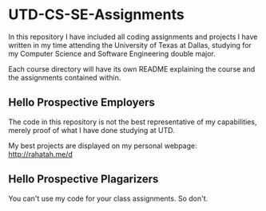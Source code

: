 # UTD-CS-SE-Assignments

In this repository I have included all coding assignments and projects I have written in my time attending the University of Texas at Dallas, studying for my Computer Science and Software Engineering double major.

Each course directory will have its own README explaining the course and the assignments contained within.

## Hello Prospective Employers

The code in this repository is not the best representative of my capabilities, merely proof of what I have done studying at UTD.

My best projects are displayed on my personal webpage: http://rahatah.me/d

## Hello Prospective Plagarizers

You can't use my code for your class assignments. So don't.